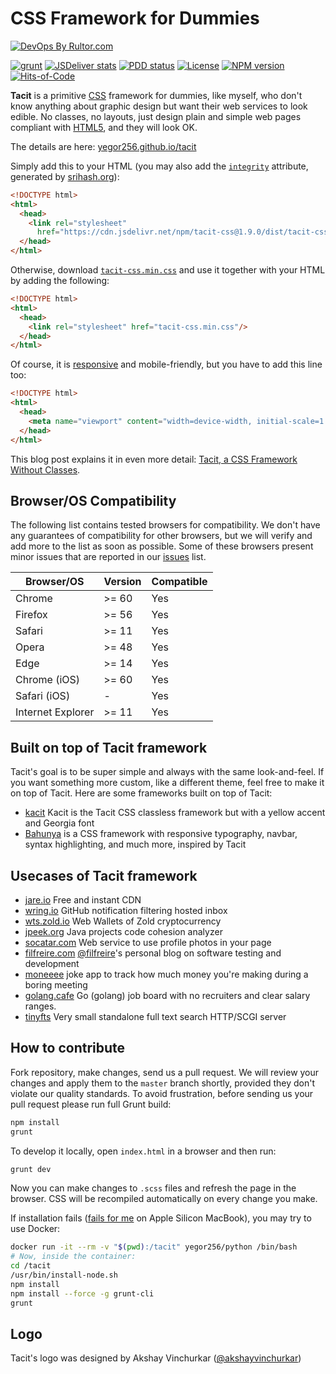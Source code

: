 # CSS Framework for Dummies

[![DevOps By Rultor.com](https://www.rultor.com/b/yegor256/tacit)](https://www.rultor.com/p/yegor256/tacit)

[![grunt](https://github.com/yegor256/tacit/actions/workflows/grunt.yml/badge.svg)](https://github.com/yegor256/tacit/actions/workflows/grunt.yml)
[![JSDeliver stats](https://data.jsdelivr.com/v1/package/npm/tacit-css/badge)](https://www.jsdelivr.com/package/npm/tacit-css)
[![PDD status](https://www.0pdd.com/svg?name=yegor256/tacit)](https://www.0pdd.com/p?name=teamed/yegor256/tacit)
[![License](https://img.shields.io/badge/license-MIT-green.svg)](https://github.com/yegor256/tacit/blob/master/LICENSE.txt)
[![NPM version](https://badge.fury.io/js/tacit-css.svg)](https://badge.fury.io/js/tacit-css)
[![Hits-of-Code](https://hitsofcode.com/github/yegor256/tacit)](https://hitsofcode.com/view/github/yegor256/tacit)

**Tacit** is a primitive [CSS](https://en.wikipedia.org/wiki/CSS) framework
for dummies, like myself, who
don't know anything about graphic design but want their web services to
look edible. No classes, no layouts, just design plain and simple web pages
compliant with [HTML5](https://en.wikipedia.org/wiki/HTML5), and they
will look OK.

The details are here:
[yegor256.github.io/tacit](https://yegor256.github.io/tacit/)

Simply add this to your HTML (you may also add the
[`integrity`][SRI] attribute, generated
by [srihash.org](https://www.srihash.org/)):

```html
<!DOCTYPE html>
<html>
  <head>
    <link rel="stylesheet"
      href="https://cdn.jsdelivr.net/npm/tacit-css@1.9.0/dist/tacit-css.min.css"/>
  </head>
</html>
```

Otherwise, download [`tacit-css.min.css`][CDN]
and use it together with your HTML by adding the following:

```html
<!DOCTYPE html>
<html>
  <head>
    <link rel="stylesheet" href="tacit-css.min.css"/>
  </head>
</html>
```

Of course, it is
[responsive](https://en.wikipedia.org/wiki/Responsive_web_design)
and mobile-friendly, but you have to add this line too:

```html
<!DOCTYPE html>
<html>
  <head>
    <meta name="viewport" content="width=device-width, initial-scale=1.0"/>
  </head>
</html>
```

This blog post explains it in even more detail:
[Tacit, a CSS Framework Without Classes][blog].

## Browser/OS Compatibility

The following list contains tested browsers for compatibility.
We don't have any guarantees of compatibility for other browsers,
but we will verify and add more to the list as soon as possible.
Some of these browsers present minor issues that are reported in our
[issues](https://github.com/yegor256/tacit/issues) list.

| Browser/OS        | Version | Compatible |
|-------------------|---------|------------|
| Chrome            | >= 60   | Yes        |
| Firefox           | >= 56   | Yes        |
| Safari            | >= 11   | Yes        |
| Opera             | >= 48   | Yes        |
| Edge              | >= 14   | Yes        |
| Chrome (iOS)      | >= 60   | Yes        |
| Safari (iOS)      | -       | Yes        |
| Internet Explorer | >= 11   | Yes        |

## Built on top of Tacit framework

Tacit's goal is to be super simple and always with the same look-and-feel.
If you want something more custom, like a different theme,
feel free to make it on top of Tacit. Here are some frameworks
built on top of Tacit:

* [kacit](https://github.com/Kimeiga/kacit) Kacit is the
Tacit CSS classless framework but with a yellow accent and Georgia font
* [Bahunya](https://github.com/kimeiga/bahunya) is a CSS framework
with responsive typography, navbar, syntax highlighting, and much more,
inspired by Tacit

## Usecases of Tacit framework

* [jare.io](http://www.jare.io) Free and instant CDN
* [wring.io](http://www.wring.io) GitHub notification filtering hosted inbox
* [wts.zold.io](http://wts.zold.io) Web Wallets of Zold cryptocurrency
* [jpeek.org](http://www.jpeek.org) Java projects code cohesion analyzer
* [socatar.com](https://socatar.com/) Web service to use profile
photos in your page
* [filfreire.com](https://filfreire.com/)
[@filfreire](https://github.com/filfreire)'s personal blog
on software testing and development
* [moneeee](https://filfreire.com/Moneeee/) joke app to track
how much money you're making during a boring meeting
* [golang.cafe](https://golang.cafe) Go (golang) job board
with no recruiters and clear salary ranges.
* [tinyfts](https://github.com/dbohdan/tinyfts) Very small
standalone full text search HTTP/SCGI server

## How to contribute

Fork repository, make changes, send us a pull request. We will review
your changes and apply them to the `master` branch shortly, provided
they don't violate our quality standards. To avoid frustration, before
sending us your pull request please run full Grunt build:

```bash
npm install
grunt
```

To develop it locally, open `index.html` in a browser and then run:

```bash
grunt dev
```

Now you can make changes to `.scss` files and refresh the page in the browser.
CSS will be recompiled automatically on every change you make.

If installation fails
([fails for me](https://github.com/sass/node-sass/issues/3184)
on Apple Silicon MacBook), you may try to use Docker:

```bash
docker run -it --rm -v "$(pwd):/tacit" yegor256/python /bin/bash
# Now, inside the container:
cd /tacit
/usr/bin/install-node.sh
npm install
npm install --force -g grunt-cli
grunt
```

## Logo

Tacit's logo was designed by Akshay Vinchurkar
([@akshayvinchurkar](https://github.com/akshayvinchurkar))

[CDN]: https://cdn.jsdelivr.net/gh/yegor256/tacit@gh-pages/tacit-css.min.css
[blog]: http://www.yegor256.com/2015/04/13/tacit-css-framework-for-dummies.html
[SRI]: https://developer.mozilla.org/en-US/docs/Web/Security/Subresource_Integrity
